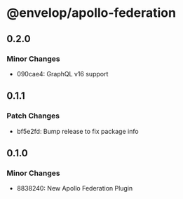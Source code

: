 # @envelop/apollo-federation

## 0.2.0

### Minor Changes

- 090cae4: GraphQL v16 support

## 0.1.1

### Patch Changes

- bf5e2fd: Bump release to fix package info

## 0.1.0

### Minor Changes

- 8838240: New Apollo Federation Plugin
